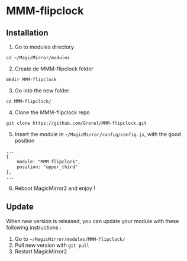 # MMM-flipclock

## Installation
1. Go to modules directory

`cd ~/MagicMirror/modules`

2. Create de MMM-flipclock folder

`mkdir MMM-flipclock`

3. Go into the new folder

`cd MMM-flipclock/`

4. Clone the MMM-flipclock repo

`git clone https://github.com/Grorel/MMM-flipclock.git`

5. Insert the module in `~/MagicMirror/config/config.js`, with the good position

```
...
{
	module: "MMM-flipclock",
    position: "upper_third"
},
...
```

6. Reboot MagicMirror2 and enjoy !

## Update
When new version is released, you can update your module with these following instructions :
1. Go to `~/MagicMirror/modules/MMM-flipclock/`
2. Pull new version with `git pull`
3. Restart MagicMirror2





